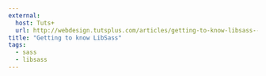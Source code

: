 ```yaml
---
external:
  host: Tuts+
  url: http://webdesign.tutsplus.com/articles/getting-to-know-libsass--cms-23114
title: "Getting to know LibSass"
tags:
  - sass
  - libsass
---
```

